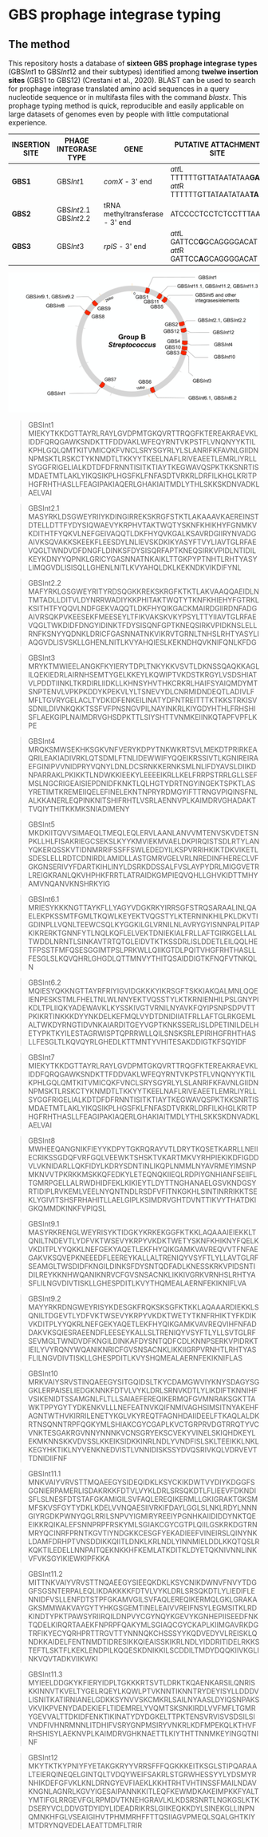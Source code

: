 # GBS prophage integrase typing


## The method 

This repository hosts a database of **sixteen GBS prophage integrase types** (GBS*Int*1 to GBS*Int*12 and their subtypes) identified among **twelwe insertion sites** (GBS1 to GBS12) (Crestani et al., 2020). BLAST can be used to search for prophage integrase translated amino acid sequences in a query nucleotide sequence or in multifasta files with the command *blastx*. This prophage typing method is quick, reproducible and easily applicable on large datasets of genomes even by people with little computational experience.


|INSERTION SITE | PHAGE INTEGRASE TYPE | GENE | PUTATIVE ATTACHMENT SITE|
| --- | --- | --- | --- |
| **GBS1** | GBS*Int*1 | *comX* - 3' end | *att*L TTTTTTGTTATAATATAA**GA** <br> *att*R TTTTTTGTTATAATATAA**TA**
| **GBS2** | GBS*Int*2.1 <br> GBS*Int*2.2 | tRNA methyltransferase - 3' end | ATCCCCTCCTCTCCTTTAAT|
| **GBS3** | GBS*Int*3 | *rplS* - 3' end | *att*L GATTCC**G**GCAGGGGACAT <br> *att*R GATTCC**A**GCAGGGGACAT|

![alt text](https://github.com/chcrestani/GBS_prophage_integrase_typing/blob/master/Map-1.png)



>GBSInt1
MIEKYTKKDGTTAYRLRAYLGVDPMTGKQVRTTRQGFKTEREAKRAEVKLIDDFQRQGAWKSNDKTTFDDVAKLWFEQYRNTVKPSTFLVNQNYYKTILKPHLGQLQMTKITVMICQKFVNCLSRYSGYRLYLSLANRIFKFAVNLGIIDNNPMSKTLRSKCTYKNMDTLTKKYYTKEELNAFLRIVEAEETLEMRLIYRLLSYGGFRIGELIALKDTDFDFRNNTISITKTIAYTKEGWAVQSPKTKKSNRTISMDAETMTLAKLYIKQSIKPLHGSFKLFNFASDTVRKRLDRFILKHGLKRITPHGFRHTHASLLFEAGIPAKIAQERLGHAKIAITMDLYTHLSKKSKDNVADKLAELVAI

>GBSInt2.1
MASYRKLDSGWEYRIIYKDINGIRREKSKRGFSTKTLAKAAAVKAEREINSTDTELLDTTFYDYSIQWAEVYKRPHVTAKTWQTYSKNFKHIKHYFGNMKVKDITHTFYQKVLNEFGEIVAQQTLDKFHYQVKGALKSAVRDGIIRYNVADGAIVKSQVAKKSKEEKFLEESDYLNLIEVSKDKIKYASYFTVYLIAVTGLRFAEVQGLTWNDVDFDNGFLDINKSFDYSISQRFAPTKNEQSIRKVPIDLNTIDILKEYKDNYYQPNKLGRICYGASNNATNKAIKLTTGKPYPTNHTLRHTYASYLIMQGVDLISISQLLGHENLNITLKVYAHQLDKLKEKNDKVIKDIFYNL

>GBSInt2.2
MAFYRKLGSGWEYRITYRDSQGKKREKSKRGFKTKTLAKVAAQQAEIDLNTMTADLLDITVLDYNRRWADIYKKPHITAKTWQTYTKNFKHIEHYFGTRKLKSITHTFYQQVLNDFGEKVAQQTLDKFHYQIKGACKMAIRDGIIRDNFADGAIVRSQKPVKEESEKFMEESEYLTFIKVAKSKVKYPSYLTTYIIAVTGLRFAEVQGLTWKDIDFDNGYIDINKTFDYSISQNFGPTKNEQSIRKVPIDKNSLELLRNFKSNYYQDNKLDRICFGASNNATNKVIKRVTGRNLTNHSLRHTYASYLIAQGVDLISVSKLLGHENLNITLKVYAHQIESLKEKNDHQVKNIFQNLKFDG

>GBSInt3
MRYKTMWIEELANGKFKYIERYTDPLTNKYKKVSVTLDKNSSQAQKKAGLILQEKIEDRLAIRNHSEMTYGELKKEYLKQWIPTVKDSTKRGYLVSDSHIATVLPDDTIINKLTKRDIRLIIDKLLKHNSYHVTHKCRKRLHAIFSYAIQMDYMTSNPTENVLVPKPKDDYKPEKVLYLTSNEVYDLCNRMIDNDEQTLADIVLFMFLTGVRYGELACLTYDKIDFENKEILINATYDFNTREITTTKTKKSTRKISVSDNILDIVNKQKKTSSFVFPNSNGVPILNAYINKRLKIYGDYHTHLFRHSHISFLAEKGIPLNAIMDRVGHSDPKTTLSIYSHTTVNMKEIINKQTAPFVPFLKPE

>GBSInt4
MRQKSMWSEKHKSGKVNFVERYKDPYTNKWKRTSVLMEKDTPRIRKEAQRILEAKIADIVRKLQTSDMLFTNLIDEWWIFYQQEIKRSSIVTLKGNIREIRAEFGINIPVVNIDPRYVQNYLDNLDCSRNKKERNKSMLNLIFDYAVSLDIIKDNPARRAKLPKIKKTLNDWKKIEEKYLEEEEIKRLLKELFRRPSTRRLGLLSEFMSLNGCRIGEAISIEPDNIDFKNKTLQLHGTYDRTNGYINGEKTSPKTLASYRETIMTKREMEIIQELEFINELEKNTNPRYRDMGYIFTTRNGVPIQINSFNLALKKANERLEQPINKNITSHIFRHTLVSRLAENNVPLKAIMDRVGHADAKTTVQIYTHITKKMKSNIADIMENY

>GBSInt5
MKDKIITQVVSIMAEQLTMEQLEQLERVLAANLANVVMTENVSKVDETSNPKLLHLFISAKRIEGCSEKSLKYYKMVIEKMVAELDKPIRQISTSDLRTYLANYQKERQSSKVTIDNMRRIFSSFFSWLEDEDYILKSPVRRIHKIKTDKVIKETLSDESLELLRDTCDNIRDLAMIDLLASTGMRVGELVRLNREDINFHERECLVFGKGNSERIVYFDARTKIHLINYLDSRKDDSSALFVSLAYPYDRLMIGGVETRLREIGKRANLQKVHPHKFRRTLATRAIDKGMPIEQVQHLLGHVKIDTTMHYAMVNQANVKNSHRKYIG

>GBSInt6.1
MRIESYKKKNGTTAYKFLLYAGYVDGKRKYIRRSGFSTRQSARAALINLQAELEKPKSSMTFGMLTKQWLKEYEKTVQGSTYLKTERNINKHILPKLDKVTIGDINPLLVQNLTEEWCSQLKYGGKILGLVRNILNLAVRYGYISNNPALPITAPKIKRERKTGNNFYTLNQLKQFLELVEKTDNIEKIALFRLLAFTGIRKGELLALTWDDLNRNTLSINKAVTRTQTGLEIDVTKTKSSDRLISLDDETLEILQQLHETFPSSTFMFQSESGGIMTPSLPRKWLLQIIKGTDLPQITVHGFRHTHASLLFESGLSLKQVQHRLGHGDLQTTMNVYTHITQSAIDDIGTKFNQFVTNKQLN

>GBSInt6.2
MQIESYQKKNGTTAYRFRIYIGVIDGKKKYIKRSGFTSKKIAKQALMNLQQEIENPESKSTMLFHELTNLWLNNYEKTVQSSTYLKTKRNIENHILPSLGNYPIKDLTPLIIQKYADEWAVKLKYSSKIVGTVRNILNYAVKFQYIPSNPSDPVTTPKIKRTINKKKDYYNKDELKEFMQLVYDTDNIDIIATFRLLAFTGLRKGEMLALTWKDYRNGTIDVNKAIARDITGEYVGPTKNKSSERLISLDPETINILDELHETYPKTKYILESTAGRWISPTQPRRWLLQILSNSKSRLEPIRIHGFRHTHASLLFESGLTLKQVQYRLGHEDLKTTMNTYVHITESAKDDIGTKFSQYIDF

>GBSInt7
MIEKYTKKDGTTAYRLRAYLGVDPMTGKQVRTTRQGFKTEREAKRAEVKLIDDFQRQGAWKSNDKTTFDDVAKLWFEQYRNTVKPSTFLVNQNYYKTILKPHLGQLQMTKITVMICQKFVNCLSRYSGYRLYLSLANRIFKFAVNLGIIDNNPMSKTLRSKCTYKNMDTLTKKYYTKEELNAFLRIVEAEETLEMRLIYRLLSYGGFRIGELIALKDTDFDFRNNTISITKTIAYTKEGWAVQSPKTKKSNRTISMDAETMTLAKLYIKQSIKPLHGSFKLFNFASDTVRKRLDRFILKHGLKRITPHGFRHTHASLLFEAGIPAKIAQERLGHAKIAITMDLYTHLSKKSKDNVADKLAELVAI

>GBSInt8
MWHEEQANGNIKFIEYYKDPYTGKRQRAYVTLDRYTKQSETKARRLLNEIIECRIKSSGDQFVRFGQLVEEWKTSHSKTVKARTMKVYRHPIEKIKDFIGDDVLVKNIDARLLQKFIDYLKDRYSDNTINLIKQPLNMMLNYAVRMEYIMSNPMKNVVTPKRKKMSKKQFEDKYLETEQNQKIIEQLRDPIYGNHIANFSEIIFLTGMRPGELLALRWDHIDFEKLKIKIEYTLDYTTNGHANAELGSVKNDGSYRTIDIPLRVKEMLVEELNYQNTNDLRSDFVFITNKGKHLSINTINRRIKKTSEKLYGIVITSHSFRHAHITLLAELGIPLKSIMDRVGHTDVNTTIKVYTHATDKIGKQMMDKINKFVPIQSL

>GBSInt9.1
MASYRKRENGLWEYRISYKTIDGKYKRKEKGGFKTKKLAQAAAIEIEKKLTQNILTNDEVTLYDFVKTWSEVYKRPYVKDKTWETYSKNFKHIKNYFQELKVKDITPLYYQKKLNEFGEKYAQETLEKFHYQIKGAMKVAVREQVVTFNFAEGAKVKSQVEPKNEEEDFLEEREYKALLALTRENIQYVSYFTLYLLAVTGLRFSEAMGLTWSDIDFKNGILDINKSFDYSNTQDFADLKNESSKRKVPIDSNTIDILREYKKNHWQANIKNRVCFGVSNSACNKLIKKIVGRKVRNHSLRHTYASFLILNGVDIVTISKLLGHESPDITLKVYTHQMEALAERNFEKIKNIFLVA

>GBSInt9.2
MAYYRKRDNGWEYRISYKDESGKFRQKSKSGFKTKKLAQAAARDIEKKLSQNILTDGEVTLYDFVKTWSEVYKRPYVKDKTWETYTKNFRHIKTYFKDIKVKDITPLYYQKRLNEFGEKYAQETLEKFHYQIKGAMKVAVREQVIHFNFADDAKVKSQIESRAEENDFLEESEYKALLSLTRENIQYVSYFTLYLLSVTGLRFSEVMGLTWNDVDFKNGILDINKAFDYSNTQDFCDLKNNPSERKVPIDRKTIEILYVYRQNYWQANIKNRICFGVSNSACNKLIKKIIGRPVRNHTLRHTYASFLILNGVDIVTISKLLGHESPDITLKVYSHQMEALAERNFEKIKNIFLAS

>GBSInt10
MRKVAIYSRVSTINQAEEGYSITGQIDSLTKYCDAMGWVIYKNYSDAGYSGGKLERPAISELIEDGKNNKFDTVLVYKLDRLSRNVKDTLYLIKDIFTKNNIHFVSIKENIDTSSAMGNLFLTLLSAIAEFEREQIKERMQFGVMNRAKSGKTTAWKTPPYGYTYDKENKVLLLNEFEATNVKQIFNMIVAGHSIMSITNYAKEHFAGNTWTHVKIRRILENETYKGLVKYREQTFAGNHDAIIDEELFTKAQLALDKRTNSQNNTRPFQGKYMLSHIAKCGYCGAPLKVCTGRPRVDGTRRQTYVCVNKTESGAKRGVNNYNNNKVCNSGRYEKSCVEKYVINELSKIQHDKEYLEKMKNNSKKVDVSSLKKEIKSIDKKINRLNDLYVNDFISLSKLTEEIKKLNKLKEGYHKTIKLNYVENKNEDVISTLVNNIDISKSSYDVQSRIVKQLVDRVEVTTDNIDIIFNF

>GBSInt11.1
MNKVAIYVRVSTTMQAEEGYSIDEQIDKLKSYCKIKDWTVYDIYKDGGFSGGNIERPAMERLISDAKRKKFDTVLVYKLDRLSRSQKDTLFLIEEVFDKNDISFLSLNESFDTSTAFGKAMIGILSVFAQLEREQIKERMLLGKIGRAKTGKSMMFSKVSFGYTYDKLKDELVVNQAESIIVRKIFDAYLGGLSLNKLRDYLNNNGIYRGDKPWNYQGLRRILSNPVYIGMIRYREEIYPGNHKAIIDIDDYNKTQEEIKKRQIKALEFSNNPRPFRSKYMLSGIAKCGYCGTPLQIILGSKRKDGTRNMRYQCINRFPRNTKGVTIYNDGKKCESGFYEKADIEEFVINEIRSLQINYNKLDAMFDRHPTVNSDDIKKQIITLDNKLKRLNDLYINNMIELDDLKKQTQSLRKQKTILEDELLNNPAITQEKNKKHFKEMLATKDITKLDYETQKNIVNNLINKVFVKSGYIKIEWKIPFKKA

>GBSInt11.2
MITTNKVAIYVRVSTTNQAEEGYSIEEQKDKLKSYCNIKDWNVFNVYTDGGFSGSNTERPALEQLIKDAKKKKFDTVLVYKLDRLSRSQKDTLYLIEDIFLENNIDFVSLLENFDTSTPFGKAMVGILSVFAQLEREQIKERMQLGKLGRAKAGKSMMWAKVAYGYTYHKGSGEMTINELEAIVVREIFNSYLEGMSITKLRDKINDTYPKTPAWSYRIIRQILDNPVYCGYNQYKGEVYKGNHEPIISEEDFNKTQDELKIRQRTAAEKFNPRPFQAKYMLSGIAQCGYCKAPLKIIMGAVRKDGTRFIKYECYQRHPRTTRGVTTYNNNQKCHSSSYYKQDVEDYVLREISKLQNDKKAIDELFENTNMDTIDRESIKKQIEAISSKIKRLNDLYIDDRITIDELRKKSTEFTLSKTFLKEKLENDPILKQQESKDNIKKILSCDDILTMDYDQQKIIVKGLINKVQVTADKVIIKWKI

>GBSInt11.3
MYIEELDDGKYKFIERYIDPLTGKKKRTSVTLDRKTKQAENKARSILQNRISKKINNVTKVELTYGELRQEYLKQWLPTVKNNTIKNNTRYDEYISYLLDDDVLISNITKATIRNIANELGDKKSYNVVSKCMKRLSAILNYAASLDYIQSNPAKSVKVIKPVENYDADEKIEFLTIDEMRELYVQMTSKSNKIRDLVVFMFLTGMRYGEVVALTTDKIDFENKTIKINATYDYDGKELTTPKTENSVRVISVSDSILSIVNDFIVHNRMNNLITDHIFVSRYGNPMSIRYVNKRLKDFMPEKQLKTHVFRHSHISYLAEKNVPLKAIMDRVGHKNAETTLKIYTHTTNNMKEYINGQTNINF

>GBSInt12
MKYTKTKYPNIYFYETAKGKRYYVRRSFFFQGKKKEITKSGLSTIPQARAALTEIERQINEQELGINTQLTVDQYWEIFSAKRLSTGRWHESSYYLYDSMYRNHIKDEFGFVKLKNLDRNGYEVFIAEKLKKHTRHTVHTINSSFMAILNDAVKNGNLAGNRLKGVYIGESAIPANNKKITLEQFKEWMDKAKEIMPKKFYALTYMTIFGLRRGEVFGLRPMDVTKNEHGRAVLKLKDSRSNRTLNGKGSLKTKDSERYVCLDDVGTDYIDYLIDEADRIKRSLGIIKEQKKDYLSINEKGLLINPNQMNKHFGLVSEAIGIHVTPHMMRHFFTTQSIIAGVPMEQLSQALGHTKIYMTDRYNQVEDELAEATTDMFLTRIR

